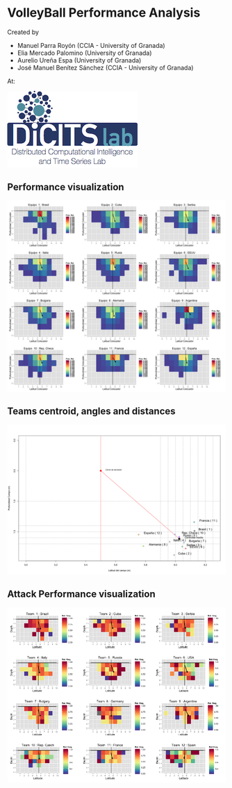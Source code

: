 # VolleyBall Performance Analysis 

Created by

- Manuel Parra Royón (CCIA - University of Granada)
- Elia Mercado Palomino (University of Granada)
- Aurelio Ureña Espa (University of Granada)
- José Manuel Benítez Sánchez (CCIA - University of Granada)

At:

![dicits_logo](imgs/dicitslogo.png)

## Performance visualization

![perf](imgs/set_k1.png)


## Teams centroid, angles and distances


![angles](imgs/angles.png)


## Attack Performance visualization

![perf1](imgs/attack_k1.png)


